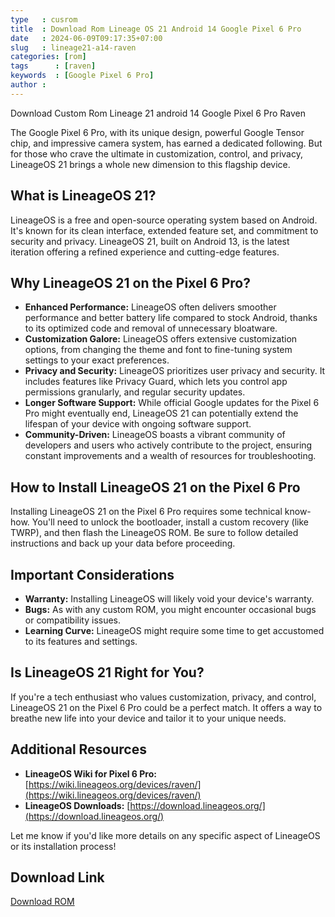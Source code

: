 ```yaml
---
type   : cusrom
title  : Download Rom Lineage OS 21 Android 14 Google Pixel 6 Pro
date   : 2024-06-09T09:17:35+07:00
slug   : lineage21-a14-raven
categories: [rom]
tags      : [raven]
keywords  : [Google Pixel 6 Pro]
author : 
---
```


Download Custom Rom Lineage 21 android 14 Google Pixel 6 Pro Raven 

The Google Pixel 6 Pro, with its unique design, powerful Google Tensor chip, and impressive camera system, has earned a dedicated following. But for those who crave the ultimate in customization, control, and privacy, LineageOS 21 brings a whole new dimension to this flagship device. 

## What is LineageOS 21?

LineageOS is a free and open-source operating system based on Android. It's known for its clean interface, extended feature set, and commitment to security and privacy. LineageOS 21, built on Android 13, is the latest iteration offering a refined experience and cutting-edge features.

## Why LineageOS 21 on the Pixel 6 Pro?

* **Enhanced Performance:** LineageOS often delivers smoother performance and better battery life compared to stock Android, thanks to its optimized code and removal of unnecessary bloatware.
* **Customization Galore:**  LineageOS offers extensive customization options, from changing the theme and font to fine-tuning system settings to your exact preferences.
* **Privacy and Security:** LineageOS prioritizes user privacy and security. It includes features like Privacy Guard, which lets you control app permissions granularly, and regular security updates.
* **Longer Software Support:** While official Google updates for the Pixel 6 Pro might eventually end, LineageOS 21 can potentially extend the lifespan of your device with ongoing software support. 
* **Community-Driven:** LineageOS boasts a vibrant community of developers and users who actively contribute to the project, ensuring constant improvements and a wealth of resources for troubleshooting.

## How to Install LineageOS 21 on the Pixel 6 Pro

Installing LineageOS 21 on the Pixel 6 Pro requires some technical know-how. You'll need to unlock the bootloader, install a custom recovery (like TWRP), and then flash the LineageOS ROM. Be sure to follow detailed instructions and back up your data before proceeding.

## Important Considerations

* **Warranty:** Installing LineageOS will likely void your device's warranty.
* **Bugs:** As with any custom ROM, you might encounter occasional bugs or compatibility issues.
* **Learning Curve:** LineageOS might require some time to get accustomed to its features and settings.

## Is LineageOS 21 Right for You?

If you're a tech enthusiast who values customization, privacy, and control, LineageOS 21 on the Pixel 6 Pro could be a perfect match. It offers a way to breathe new life into your device and tailor it to your unique needs.

## Additional Resources

* **LineageOS Wiki for Pixel 6 Pro:** [https://wiki.lineageos.org/devices/raven/](https://wiki.lineageos.org/devices/raven/)
* **LineageOS Downloads:** [https://download.lineageos.org/](https://download.lineageos.org/)

Let me know if you'd like more details on any specific aspect of LineageOS or its installation process!


## Download Link
[Download ROM](https://t.me/wahyu6070files/403?single)
